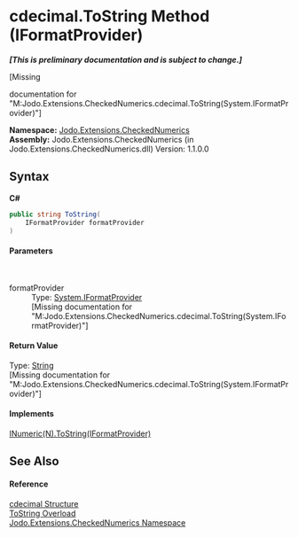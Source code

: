 # cdecimal.ToString Method (IFormatProvider)
 _**\[This is preliminary documentation and is subject to change.\]**_

\[Missing <summary> documentation for "M:Jodo.Extensions.CheckedNumerics.cdecimal.ToString(System.IFormatProvider)"\]

**Namespace:**&nbsp;<a href="N_Jodo_Extensions_CheckedNumerics">Jodo.Extensions.CheckedNumerics</a><br />**Assembly:**&nbsp;Jodo.Extensions.CheckedNumerics (in Jodo.Extensions.CheckedNumerics.dll) Version: 1.1.0.0

## Syntax

**C#**<br />
``` C#
public string ToString(
	IFormatProvider formatProvider
)
```


#### Parameters
&nbsp;<dl><dt>formatProvider</dt><dd>Type: <a href="https://docs.microsoft.com/dotnet/api/system.iformatprovider" target="_blank" rel="noopener noreferrer">System.IFormatProvider</a><br />\[Missing <param name="formatProvider"/> documentation for "M:Jodo.Extensions.CheckedNumerics.cdecimal.ToString(System.IFormatProvider)"\]</dd></dl>

#### Return Value
Type: <a href="https://docs.microsoft.com/dotnet/api/system.string" target="_blank" rel="noopener noreferrer">String</a><br />\[Missing <returns> documentation for "M:Jodo.Extensions.CheckedNumerics.cdecimal.ToString(System.IFormatProvider)"\]

#### Implements
<a href="M_Jodo_Extensions_Numerics_INumeric_1_ToString">INumeric(N).ToString(IFormatProvider)</a><br />

## See Also


#### Reference
<a href="T_Jodo_Extensions_CheckedNumerics_cdecimal">cdecimal Structure</a><br /><a href="Overload_Jodo_Extensions_CheckedNumerics_cdecimal_ToString">ToString Overload</a><br /><a href="N_Jodo_Extensions_CheckedNumerics">Jodo.Extensions.CheckedNumerics Namespace</a><br />
